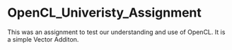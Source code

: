 # OpenCL_Univeristy_Assignment
This was an assignment to test our understanding and use of OpenCL. It is a simple Vector Additon.
